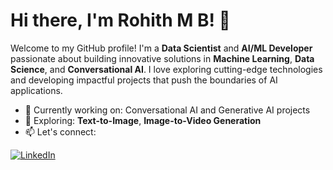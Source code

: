 # Hi there, I'm Rohith M B! 👋

Welcome to my GitHub profile! I'm a **Data Scientist** and **AI/ML Developer** passionate about building innovative solutions in **Machine Learning**, **Data Science**, and **Conversational AI**. I love exploring cutting-edge technologies and developing impactful projects that push the boundaries of AI applications.

- 🔭 Currently working on: Conversational AI and Generative AI projects
- 🌱 Exploring: **Text-to-Image**, **Image-to-Video Generation**
- 📫 Let's connect:

[![LinkedIn](https://img.shields.io/badge/LinkedIn-Connect-blue?style=flat-square&logo=linkedin)](https://www.linkedin.com/in/rohith-m-b-43b37b283)

